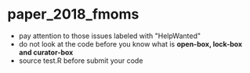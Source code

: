 # paper_2018_fmoms
- pay attention to those issues labeled with "HelpWanted"
- do not look at the code before you know what is **open-box, lock-box and curator-box**
- source test.R before submit your code
